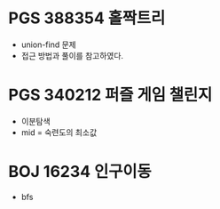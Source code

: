 # PGS 388354 홀짝트리
- union-find 문제 
- 접근 방법과 풀이를 참고하였다.

# PGS 340212 퍼즐 게임 챌린지
- 이분탐색
- mid = 숙련도의 최소값

# BOJ 16234 인구이동
- bfs